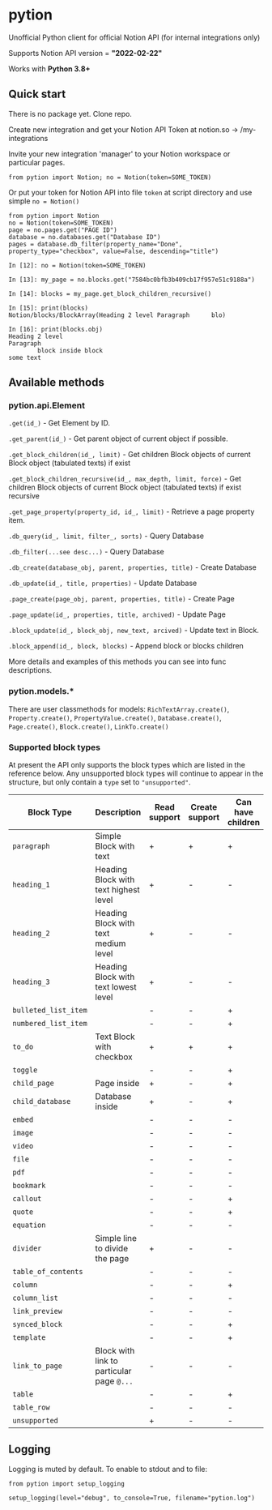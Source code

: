 # pytion
Unofficial Python client for official Notion API (for internal integrations only)

Supports Notion API version = **"2022-02-22"**

Works with **Python 3.8+**

## Quick start
There is no package yet. Clone repo.

Create new integration and get your Notion API Token at notion.so -> /my-integrations

Invite your new integration 'manager' to your Notion workspace or particular pages.

`from pytion import Notion; no = Notion(token=SOME_TOKEN)`

Or put your token for Notion API into file `token` at script directory and use simple `no = Notion()`
```
from pytion import Notion
no = Notion(token=SOME_TOKEN)
page = no.pages.get("PAGE ID")
database = no.databases.get("Database ID")
pages = database.db_filter(property_name="Done", property_type="checkbox", value=False, descending="title")
```
```
In [12]: no = Notion(token=SOME_TOKEN)

In [13]: my_page = no.blocks.get("7584bc0bfb3b409cb17f957e51c9188a")

In [14]: blocks = my_page.get_block_children_recursive()

In [15]: print(blocks)
Notion/blocks/BlockArray(Heading 2 level Paragraph      blo)

In [16]: print(blocks.obj)
Heading 2 level
Paragraph
        block inside block
some text
```
## Available methods
### pytion.api.Element
`.get(id_)` - Get Element by ID.

`.get_parent(id_)` - Get parent object of current object if possible.

`.get_block_children(id_, limit)` - Get children Block objects of current Block object (tabulated texts) if exist

`.get_block_children_recursive(id_, max_depth, limit, force)` - Get children Block objects of current Block object (tabulated texts) if exist recursive

`.get_page_property(property_id, id_, limit)` - Retrieve a page property item.

`.db_query(id_, limit, filter_, sorts)` - Query Database

`.db_filter(...see desc...)` - Query Database

`.db_create(database_obj, parent, properties, title)` - Create Database

`.db_update(id_, title, properties)` - Update Database

`.page_create(page_obj, parent, properties, title)` - Create Page

`.page_update(id_, properties, title, archived)` - Update Page

`.block_update(id_, block_obj, new_text, arcived)` - Update text in Block.

`.block_append(id_, block, blocks)` - Append block or blocks children

More details and examples of this methods you can see into func descriptions.
### pytion.models.*
There are user classmethods for models:
`RichTextArray.create()`, `Property.create()`, `PropertyValue.create()`, `Database.create()`, `Page.create()`, `Block.create()`, `LinkTo.create()`
### Supported block types
At present the API only supports the block types which are listed in the reference below. Any unsupported block types will continue to appear in the structure, but only contain a `type` set to `"unsupported"`.

| Block Type | Description | Read support | Create support | Can have children |
| --- | --- | --- | --- | --- |
| `paragraph` | Simple Block with text | + | + | + |
| `heading_1` | Heading Block with text highest level | + | - | - |
| `heading_2` | Heading Block with text medium level | + | - | - |
| `heading_3` | Heading Block with text lowest level | + | - | - |
| `bulleted_list_item` |  | - | - | + |
| `numbered_list_item` |  | - | - | + |
| `to_do` | Text Block with checkbox | + | + | + |
| `toggle` |  | - | - | + |
| `child_page` | Page inside | + | - | + |
| `child_database` | Database inside | + | - | + |
| `embed` |  | - | - | - |
| `image` |  | - | - | - |
| `video` |  | - | - | - |
| `file` |  | - | - | - |
| `pdf` |  | - | - | - |
| `bookmark` |  | - | - | - |
| `callout` |  | - | - | + |
| `quote` |  | - | - | + |
| `equation` |  | - | - | - |
| `divider` | Simple line to divide the page | + | - | - |
| `table_of_contents` |  | - | - | - |
| `column` |  | - | - | + |
| `column_list` |  | - | - | - |
| `link_preview` |  | - | - | - |
| `synced_block` |  | - | - | + |
| `template` |  | - | - | + |
| `link_to_page` | Block with link to particular page `@...` | - | - | - |
| `table` |  | - | - | + |
| `table_row` |  | - | - | - |
| `unsupported` |  | + | - | - |


## Logging
Logging is muted by default. To enable to stdout and to file:
```
from pytion import setup_logging

setup_logging(level="debug", to_console=True, filename="pytion.log")
```

